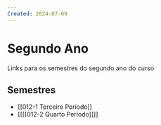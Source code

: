 ```yaml
---
Created: 2024-07-09
---
```

# Segundo Ano

Links para os semestres do segundo ano do curso

## Semestres

- [[012-1 Terceiro Período]]
- [[[[012-2 Quarto Período]]]]